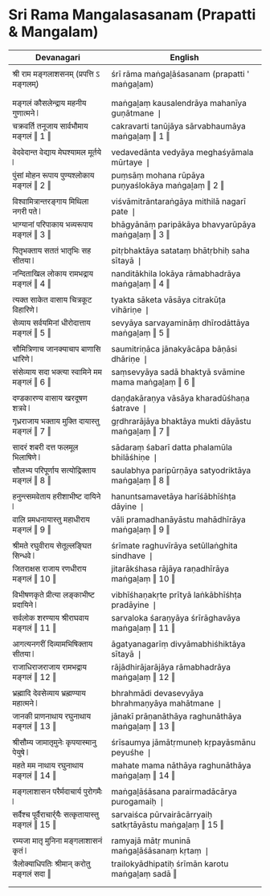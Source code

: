 # Sri Rama Mangalasasanam (Prapatti & Mangalam)

| Devanagari | English |
| ------ | ------ |
|  |  |
| श्री राम मङ्गलाशसनम् (प्रपत्ति ऽ मङ्गलम्)   | śrī rāma maṅgaḻāśasanam (prapatti ' maṅgaḻam)   |
|  |  |
|  |  |
| मङ्गलं कौसलेन्द्राय महनीय गुणात्मने ❘   | maṅgaḻaṃ kausalendrāya mahanīya guṇātmane ❘   |
| चक्रवर्ति तनूजाय सार्वभौमाय मङ्गलं ‖ 1 ‖   | cakravarti tanūjāya sārvabhaumāya maṅgaḻaṃ ‖ 1 ‖   |
|  |  |
| वेदवेदान्त वेद्याय मेघश्यामल मूर्तये ❘   | vedavedānta vedyāya meghaśyāmala mūrtaye ❘   |
| पुंसां मोहन रूपाय पुण्यश्लोकाय मङ्गलं ‖ 2 ‖   | puṃsāṃ mohana rūpāya puṇyaślokāya maṅgaḻaṃ ‖ 2 ‖   |
|  |  |
| विश्वामित्रान्तरङ्गाय मिथिला नगरी पते ❘   | viśvāmitrāntaraṅgāya mithilā nagarī pate ❘   |
| भाग्यानां परिपाकाय भव्यरूपाय मङ्गलं ‖ 3 ‖   | bhāgyānāṃ paripākāya bhavyarūpāya maṅgaḻaṃ ‖ 3 ‖   |
|  |  |
| पितृभक्ताय सततं भातृभिः सह सीतया ❘   | pitṛbhaktāya satataṃ bhātṛbhiḥ saha sītayā ❘   |
| नन्दिताखिल लोकाय रामभद्राय मङ्गलं ‖ 4 ‖   | nanditākhila lokāya rāmabhadrāya maṅgaḻaṃ ‖ 4 ‖   |
|  |  |
| त्यक्त साकेत वासाय चित्रकूट विहारिणे ❘   | tyakta sāketa vāsāya citrakūṭa vihāriṇe ❘   |
| सेव्याय सर्वयमिनां धीरोदात्ताय मङ्गलं ‖ 5 ‖   | sevyāya sarvayamināṃ dhīrodāttāya maṅgaḻaṃ ‖ 5 ‖   |
|  |  |
| सौमित्रिणाच जानक्याचाप बाणासि धारिणे ❘   | saumitriṇāca jānakyācāpa bāṇāsi dhāriṇe ❘   |
| संसेव्याय सदा भक्त्या स्वामिने मम मङ्गलं ‖ 6 ‖   | saṃsevyāya sadā bhaktyā svāmine mama maṅgaḻaṃ ‖ 6 ‖   |
|  |  |
| दण्डकारण्य वासाय खरदूषण शत्रवे ❘   | daṇḍakāraṇya vāsāya kharadūśhaṇa śatrave ❘   |
| गृध्रराजाय भक्ताय मुक्ति दायास्तु मङ्गलं ‖ 7 ‖   | gṛdhrarājāya bhaktāya mukti dāyāstu maṅgaḻaṃ ‖ 7 ‖   |
|  |  |
| सादरं शबरी दत्त फलमूल भिलाषिणे ❘   | sādaraṃ śabarī datta phalamūla bhilāśhiṇe ❘   |
| सौलभ्य परिपूर्णाय सत्योद्रिक्ताय मङ्गलं ‖ 8 ‖   | saulabhya paripūrṇāya satyodriktāya maṅgaḻaṃ ‖ 8 ‖   |
|  |  |
| हनुन्त्समवेताय हरीशाभीष्ट दायिने ❘   | hanuntsamavetāya harīśābhīśhṭa dāyine ❘   |
| वालि प्रमधनायास्तु महाधीराय मङ्गलं ‖ 9 ‖   | vāli pramadhanāyāstu mahādhīrāya maṅgaḻaṃ ‖ 9 ‖   |
|  |  |
| श्रीमते रघुवीराय सेतूल्लङ्घित सिन्धवे ❘   | śrīmate raghuvīrāya setūllaṅghita sindhave ❘   |
| जितराक्षस राजाय रणधीराय मङ्गलं ‖ 10 ‖   | jitarākśhasa rājāya raṇadhīrāya maṅgaḻaṃ ‖ 10 ‖   |
|  |  |
| विभीषणकृते प्रीत्या लङ्काभीष्ट प्रदायिने ❘   | vibhīśhaṇakṛte prītyā laṅkābhīśhṭa pradāyine ❘   |
| सर्वलोक शरण्याय श्रीराघवाय मङ्गलं ‖ 11 ‖   | sarvaloka śaraṇyāya śrīrāghavāya maṅgaḻaṃ ‖ 11 ‖   |
|  |  |
| आगत्यनगरीं दिव्यामभिषिक्ताय सीतया ❘   | āgatyanagarīṃ divyāmabhiśhiktāya sītayā ❘   |
| राजाधिराजराजाय रामभद्राय मङ्गलं ‖ 12 ‖   | rājādhirājarājāya rāmabhadrāya maṅgaḻaṃ ‖ 12 ‖   |
|  |  |
| भ्रह्मादि देवसेव्याय भ्रह्मण्याय महात्मने ❘   | bhrahmādi devasevyāya bhrahmaṇyāya mahātmane ❘   |
| जानकी प्राणनाथाय रघुनाथाय मङ्गलं ‖ 13 ‖   | jānakī prāṇanāthāya raghunāthāya maṅgaḻaṃ ‖ 13 ‖   |
|  |  |
| श्रीसौम्य जामातृमुनेः कृपयास्मानु पेयुषे ❘   | śrīsaumya jāmātṛmuneḥ kṛpayāsmānu peyuśhe ❘   |
| महते मम नाथाय रघुनाथाय मङ्गलं ‖ 14 ‖   | mahate mama nāthāya raghunāthāya maṅgaḻaṃ ‖ 14 ‖   |
|  |  |
| मङ्गलाशासन परैर्मदाचार्य पुरोगमैः ❘   | maṅgaḻāśāsana parairmadācārya purogamaiḥ ❘   |
| सर्वैश्च पूर्वैराचार्र्यैः सत्कृतायास्तु मङ्गलं ‖ 15 ‖   | sarvaiśca pūrvairācārryaiḥ satkṛtāyāstu maṅgaḻaṃ ‖ 15 ‖   |
|  |  |
| रम्यजा मातृ मुनिना मङ्गलाशासनं कृतं ❘   | ramyajā mātṛ muninā maṅgaḻāśāsanaṃ kṛtaṃ ❘   |
| त्रैलोक्याधिपतिः श्रीमान् करोतु मङ्गलं सदा ‖   | trailokyādhipatiḥ śrīmān karotu maṅgaḻaṃ sadā ‖   |
|  |  |
|  |  |
